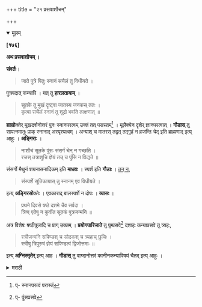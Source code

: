 +++
title = "२१ प्रसवाशौचम्"

+++

<details open><summary>मूलम्</summary>

**[१७६]**

**अथ प्रसवाशौचम् ।**

**संवर्तः**।

> जाते पुत्रे पितुः स्नानं सचैलं तु विधीयते ।

पुत्रपदात् कन्यापि । यत् तु **हारलतायाम्** ।

> सूतके तु मुखं दृष्ट्वा जातस्य जनकस् ततः ।  
कृत्वा सचैलं स्नानं तु शूद्रो भवति तत्क्षणात् ॥

**ब्राह्मो**क्तेर् मुखदर्शनोत्तरं पुनः स्नानपरत्वम् उक्तं तत् परास्तम्[^६९] । मूलैक्येन दृशेर् ज्ञानपरत्वात् । **गौडास्** तु सापत्नमातुः प्राक् स्नानाद् अस्पृश्यत्वम् । अन्याश् च मातरस् तद्वत् तद्गृहं न व्रजन्ति चेद् इति ब्राह्मणाद् इत्य् आहुः । **अङ्गिराः** । 

[^६९]:
     प्- स्नानपरत्वं परास्तं

> नाशौचं सूतके पुंसः संसर्गं चेन् न गच्छति ।  
रजस् तत्राशुचि ज्ञेयं तच् च पुंसि न विद्यते ॥

संसर्गो मैथुनं शयनासनादिकम् इति **माधवः** । स्पर्श इति **गौडाः** । <u>तन् न</u>,

> संस्पर्शे सूतिकायास् तु स्नानम् एव विधीयते ।

इत्य् **अङ्गिरसो**क्तेः । एवकाराद् बालस्पर्शे न दोषः । **व्यासः** । 

> प्रथमे दिवसे षष्ठे दशमे चैव सर्वदा ।  
त्रिष्व् एतेषु न कुर्वीत सूतकं पुत्रजन्मनि ॥

अत्र विशेषः षष्ठीपूजादि च प्राग् उक्तम् । **प्रयोगपारिजाते** तु पुम्प्रसवे[^७०] दशाहः कन्याप्रसवे तु त्र्यहः,

[^७०]:
     प्- पुंसप्रसवे

> स्त्रीजन्मनि सपिण्डश् च सोदकश् च त्र्यहाच् छुचिः ।  
स्त्रीषु त्रिपुरुषं ज्ञेयं सपिण्डत्वं द्विजोत्तमाः ॥

इत्य् **अग्निस्मृतेर्** इत्य् आह । **गौडास्** तु वाग्दानोत्तरं कानीनकन्याविषयं चैतद् इत्य् आहुः । 
</details>


<details><summary>मराठी</summary>

यानन्तर जननाशौच साङ्गतो. 

याविषयी संवर्त प्रणतो-"पुत्र झाल्यास पित्यास सचैल स्नान." येथे पुत्रपद आहे ह्मणून, कन्येचेंहि ग्रहण होतेम्. में हारलतेत साङ्गितले आहे की, "सूतकाम्त जन्मलेल्या पु. त्राचे मुख बापाने पाहून, सचैल स्नान केल्यावर, तत्क्षणीं तो शुद्ध होतो," असे ब्राम पुराणवचन आहे ह्मणून, पुत्रमुग्वदर्शनानन्तर पुनः स्नानपरत्व होते ते खण्डित केले. कारण, मूलवाक्याचे ऐक्य करून पाहतां दर्शन शब्द पुत्रनन्मज्ञानपर आहे, अवलोकनपर नाही, असे सिद्ध होते. याविषयी गोड तर-'सापत्न मातेस स्नानापूर्वी अस्पृश्यत्व आहे का रण 'अन्यमाता तद्वत त्याच्या गृहाम न जातील तर. अस्पृश्य होतात.' या ब्राप्रवचना वरून, सिद्ध होते" असे ह्मणतात. अङ्गिरा ह्मणतो-"जर, खियाञ्चा समर्ग न करील, तर पुरुषास सूतकाम्त आशौच नाही. कारण, अशुचित्व ते रनाम (रक्तास) आहे, व तं पु. रुषास नाही." येथे सम्मर्गशब्दानेम्, मैथुनाचे ग्रहण करावम्. "एकत्र शयन व बमणे हा संसर्ग." असे माधव ह्मणतो. “जे सम्मर्ग ह्मणने स्पर्श," असं गोड ह्मणतात ते योग्य नाही. कारण-"बाळन्तिणीचा स्पर्श झाल्यास स्नानच करावं," असी आङ्गिरसोक्ति आहे. ह्मणून, स्पर्शदोष स्नानाने मुक्त होतो. तेथे आशौचसम्बम्ध नाही. पूर्वोक्त वचनान्त, "स्मानमेव" असा एवकार आहे; ह्मणून, बाळन्तिणीच्या स्पर्शाचाच दोष, बालम्पर्शदोष नाहीम्; अम्मं सिद्ध होते. व्यास ह्मणतात-"सुतकाम्त पुत्र आल्याम, प्रथम ६।१० व्या दिवशी आ शौचदोष नाही." एतत्सम्बन्धी विशेष व षष्ठीपूनादि पूर्वी साङ्गितले आहे. प्रयोगपारिजा ताम्त " मुलगा झाल्यास १०, कन्या माल्यास ३ दिवम आशौच आहे." कारण, "कन्या माल्यास सपिण्ड व सोदक ३ दिवसान्नी, शुद्ध होतात. हे स्त्रीविषयक सपिण्डत्व ३ पुरुषप यम्त जाणावें," असी अनिस्मृति आहे, ह्मणून, पूर्ववत् धरावे असे सणतात. गौर तर, "हे वचन, वाग्दानानन्तर, विवाहापूर्वी प्रसूत होऊन, कन्या झाल्यास, त्रिदिनाशौचविष. यक आहे," असें ह्मणतात. 
</details>